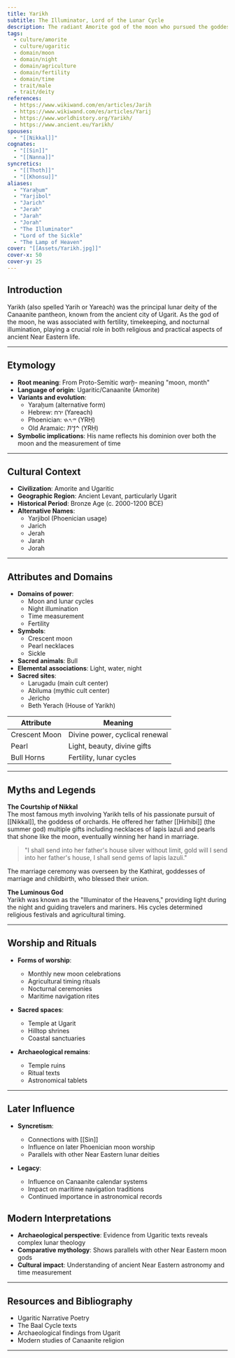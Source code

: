 ```yaml
---
title: Yarikh
subtitle: The Illuminator, Lord of the Lunar Cycle
description: The radiant Amorite god of the moon who pursued the goddess Nikkal with gifts of luminous pearls and whose light guided ancient mariners
tags:
  - culture/amorite
  - culture/ugaritic
  - domain/moon
  - domain/night
  - domain/agriculture
  - domain/fertility
  - domain/time
  - trait/male
  - trait/deity
references:
  - https://www.wikiwand.com/en/articles/Jarih
  - https://www.wikiwand.com/es/articles/Yarij
  - https://www.worldhistory.org/Yarikh/
  - https://www.ancient.eu/Yarikh/
spouses:
  - "[[Nikkal]]"
cognates:
  - "[[Sin]]"
  - "[[Nanna]]"
syncretics:
  - "[[Thoth]]"
  - "[[Khonsu]]"
aliases:
  - "Yaraḫum"
  - "Yarjibol"
  - "Jarich"
  - "Jerah"
  - "Jarah"
  - "Jorah"
  - "The Illuminator"
  - "Lord of the Sickle"
  - "The Lamp of Heaven"
cover: "[[Assets/Yarikh.jpg]]"
cover-x: 50
cover-y: 25
---
```

##  Introduction
Yarikh (also spelled Yarih or Yareach) was the principal lunar deity of the Canaanite pantheon, known from the ancient city of Ugarit. As the god of the moon, he was associated with fertility, timekeeping, and nocturnal illumination, playing a crucial role in both religious and practical aspects of ancient Near Eastern life.

---

## Etymology

- **Root meaning**: From Proto-Semitic *warḫ-* meaning "moon, month"
- **Language of origin**: Ugaritic/Canaanite (Amorite)
- **Variants and evolution**: 
  - Yaraḫum (alternative form)
  - Hebrew: ירח (Yareach)
  - Phoenician: 𐤉𐤓𐤇 (YRḤ)
  - Old Aramaic: 𐡉𐡓𐡇 (YRḤ)
- **Symbolic implications**: His name reflects his dominion over both the moon and the measurement of time

---

##  Cultural Context

- **Civilization**: Amorite and Ugaritic
- **Geographic Region**: Ancient Levant, particularly Ugarit
- **Historical Period**: Bronze Age (c. 2000-1200 BCE)
- **Alternative Names**:
  - Yarjibol (Phoenician usage)
  - Jarich
  - Jerah
  - Jarah
  - Jorah

---

## Attributes and Domains

- **Domains of power**: 
  - Moon and lunar cycles
  - Night illumination
  - Time measurement
  - Fertility
- **Symbols**: 
  - Crescent moon
  - Pearl necklaces
  - Sickle
- **Sacred animals**: Bull
- **Elemental associations**: Light, water, night
- **Sacred sites**: 
  - Larugadu (main cult center)
  - Abiluma (mythic cult center)
  - Jericho
  - Beth Yerach (House of Yarikh)

| Attribute       | Meaning                        |
|----------------|---------------------------------|
| Crescent Moon  | Divine power, cyclical renewal  |
| Pearl          | Light, beauty, divine gifts     |
| Bull Horns     | Fertility, lunar cycles        |

---

## Myths and Legends

**The Courtship of Nikkal**  
The most famous myth involving Yarikh tells of his passionate pursuit of [[Nikkal]], the goddess of orchards. He offered her father [[Hirhibi]] (the summer god) multiple gifts including necklaces of lapis lazuli and pearls that shone like the moon, eventually winning her hand in marriage.

> "I shall send into her father's house silver without limit, gold will I send into her father's house, I shall send gems of lapis lazuli."

The marriage ceremony was overseen by the Kathirat, goddesses of marriage and childbirth, who blessed their union.

**The Luminous God**  
Yarikh was known as the "Illuminator of the Heavens," providing light during the night and guiding travelers and mariners. His cycles determined religious festivals and agricultural timing.

---

## Worship and Rituals

- **Forms of worship**: 
  - Monthly new moon celebrations
  - Agricultural timing rituals
  - Nocturnal ceremonies
  - Maritime navigation rites

- **Sacred spaces**: 
  - Temple at Ugarit
  - Hilltop shrines
  - Coastal sanctuaries

- **Archaeological remains**: 
  - Temple ruins
  - Ritual texts
  - Astronomical tablets

---

## Later Influence

- **Syncretism**: 
  - Connections with [[Sin]]
  - Influence on later Phoenician moon worship
  - Parallels with other Near Eastern lunar deities

- **Legacy**: 
  - Influence on Canaanite calendar systems
  - Impact on maritime navigation traditions
  - Continued importance in astronomical records

## Modern Interpretations

- **Archaeological perspective**: Evidence from Ugaritic texts reveals complex lunar theology
- **Comparative mythology**: Shows parallels with other Near Eastern moon gods
- **Cultural impact**: Understanding of ancient Near Eastern astronomy and time measurement

---

## Resources and Bibliography

- Ugaritic Narrative Poetry
- The Baal Cycle texts
- Archaeological findings from Ugarit
- Modern studies of Canaanite religion

---